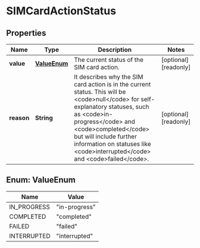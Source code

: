 

# SIMCardActionStatus


## Properties

Name | Type | Description | Notes
------------ | ------------- | ------------- | -------------
**value** | [**ValueEnum**](#ValueEnum) | The current status of the SIM card action. |  [optional] [readonly]
**reason** | **String** | It describes why the SIM card action is in the current status. This will be &lt;code&gt;null&lt;/code&gt; for self-explanatory statuses, such as &lt;code&gt;in-progress&lt;/code&gt; and &lt;code&gt;completed&lt;/code&gt; but will include further information on statuses like &lt;code&gt;interrupted&lt;/code&gt; and &lt;code&gt;failed&lt;/code&gt;. |  [optional] [readonly]



## Enum: ValueEnum

Name | Value
---- | -----
IN_PROGRESS | &quot;in-progress&quot;
COMPLETED | &quot;completed&quot;
FAILED | &quot;failed&quot;
INTERRUPTED | &quot;interrupted&quot;



